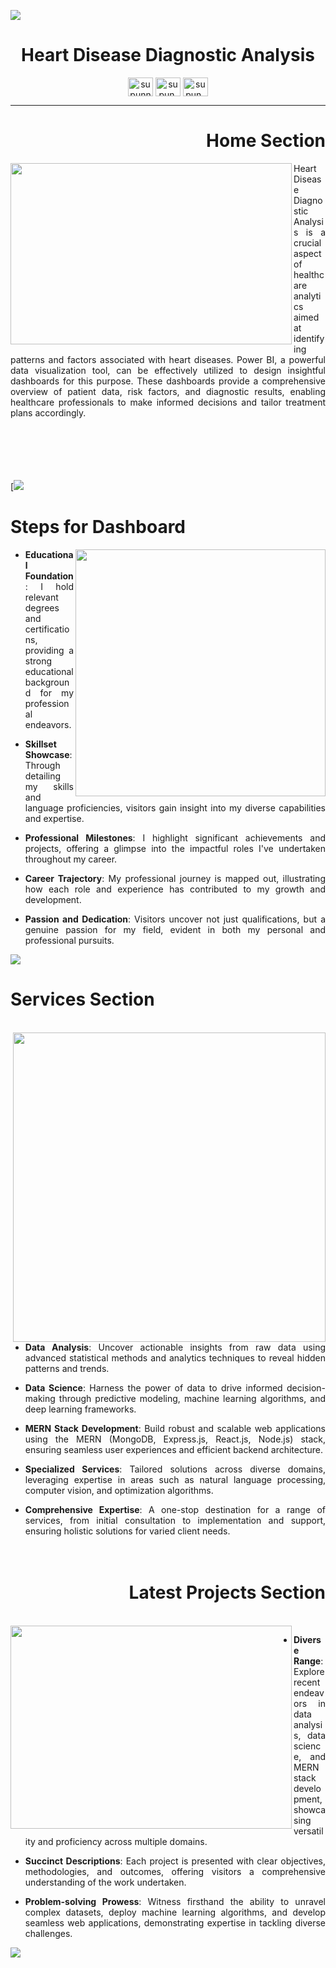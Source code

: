 [![](https://github.com/theAbhishekDas/Heart-Disease-Diagnostic-Analysis/blob/main/1.png)](https://portfolio-abhishek-das.netlify.app/)

<h1 align="center"> Heart Disease Diagnostic Analysis </h1>
<p align="center">
<a href="https://www.linkedin.com/in/abhishekdas09/" target="blank"><img align="center" src="https://raw.githubusercontent.com/rahuldkjain/github-profile-readme-generator/master/src/images/icons/Social/linked-in-alt.svg" alt="supunnanayakkara" height="30" width="40" /></a>
<a href="https://twitter.com/kn1ne09" target="blank"><img align="center" src="https://raw.githubusercontent.com/rahuldkjain/github-profile-readme-generator/master/src/images/icons/Social/twitter.svg" alt="supun.nanayakkaraii" height="30" width="40" /></a>
<a href="https://www.instagram.com/_the_happy_das_/" target="blank"><img align="center" src="https://raw.githubusercontent.com/rahuldkjain/github-profile-readme-generator/master/src/images/icons/Social/instagram.svg" alt="supun___lk" height="30" width="40" /></a>
</p>
<hr/>
<div align="justify">
  <h1 align="right"> Home Section </h1>
    <img width="450" height="290" align='left' src="https://github.com/theAbhishekDas/Heart-Disease-Diagnostic-Analysis/blob/main/Screenshot%202024-03-24%20185911.png" >
Heart Disease Diagnostic Analysis is a crucial aspect of healthcare analytics aimed at identifying patterns and factors associated with heart diseases. Power BI, a powerful data visualization tool, can be effectively utilized to design insightful dashboards for this purpose. These dashboards provide a comprehensive overview of patient data, risk factors, and diagnostic results, enabling healthcare professionals to make informed decisions and tailor treatment plans accordingly.
<br />
   <br />
  <br />
  <br />
   <br />
  <br />
  
  [![](https://github.com/theAbhishekDas/Heart-Disease-Diagnostic-Analysis/blob/main/2.png)
  
 <h1 align="left"> Steps for Dashboard </h1>
<img width="400" height="395" align='right' src="https://github.com/theAbhishekDas/Heart-Disease-Diagnostic-Analysis/blob/main/pngwing.com.png" >
    
- **Educational Foundation** : I hold relevant degrees and certifications, providing a strong educational background for my professional endeavors.

- **Skillset Showcase**: Through detailing my skills and language proficiencies, visitors gain insight into my diverse capabilities and expertise.

- **Professional Milestones**: I highlight significant achievements and projects, offering a glimpse into the impactful roles I've undertaken throughout my career.

- **Career Trajectory**: My professional journey is mapped out, illustrating how each role and experience has contributed to my growth and development.

- **Passion and Dedication**: Visitors uncover not just qualifications, but a genuine passion for my field, evident in both my personal and professional pursuits. 
  
[![](https://raw.githubusercontent.com/theAbhishekDas/PORTFOLIO-ABHISHEK/main/Untitled-4.png)](https://portfolio-abhishek-das.netlify.app/)
 <h1 align="left"> Services Section </h1>
 <br />
    <img width="500" height="495" align='right' src="https://github.com/theAbhishekDas/PORTFOLIO-ABHISHEK/blob/main/—Pngtree—black frame mobile phone left_5729539.png?raw=true" >
    
- **Data Analysis**: Uncover actionable insights from raw data using advanced statistical methods and analytics techniques to reveal hidden patterns and trends.

- **Data Science**: Harness the power of data to drive informed decision-making through predictive modeling, machine learning algorithms, and deep learning frameworks.

- **MERN Stack Development**: Build robust and scalable web applications using the MERN (MongoDB, Express.js, React.js, Node.js) stack, ensuring seamless user experiences and efficient backend architecture.

- **Specialized Services**: Tailored solutions across diverse domains, leveraging expertise in areas such as natural language processing, computer vision, and optimization algorithms.

- **Comprehensive Expertise**: A one-stop destination for a range of services, from initial consultation to implementation and support, ensuring holistic solutions for varied client needs.
   <br />
   <br />
   <br />
 <h1 align="right"> Latest Projects Section </h1>
 <br />
    <img width="450" height="325" align='left' src="https://github.com/theAbhishekDas/PORTFOLIO-ABHISHEK/blob/main/4265000_91375.png?raw=true" >

- **Diverse Range**: Explore recent endeavors in data analysis, data science, and MERN stack development, showcasing versatility and proficiency across multiple domains.

- **Succinct Descriptions**: Each project is presented with clear objectives, methodologies, and outcomes, offering visitors a comprehensive understanding of the work undertaken.
  
- **Problem-solving Prowess**: Witness firsthand the ability to unravel complex datasets, deploy machine learning algorithms, and develop seamless web applications, demonstrating expertise in tackling diverse challenges.

[![](https://github.com/theAbhishekDas/Heart-Disease-Diagnostic-Analysis/blob/main/05%20Template.png)](https://portfolio-abhishek-das.netlify.app/)

    
